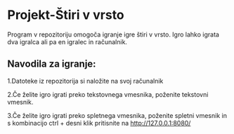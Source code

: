 <h1>Projekt-Štiri v vrsto</h1>


Program v repozitoriju omogoča igranje igre štiri v vrsto. Igro lahko igrata dva igralca ali pa en igralec in računalnik.

<h2>Navodila za igranje:</h2>
1.Datoteke iz repozitorija si naložite na svoj računalnik

2.Če želite igro igrati preko tekstovnega vmesnika, poženite tekstovni vmesnik.

3.Če želite igro igrati preko spletnega vmesnika, poženite spletni vmesnik in s kombinacijo ctrl + desni klik pritisnite na http://127.0.0.1:8080/


          
